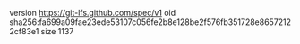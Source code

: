 version https://git-lfs.github.com/spec/v1
oid sha256:fa699a09fae23ede53107c056fe2b8e128be2f576fb351728e86572122cf83e1
size 1137
